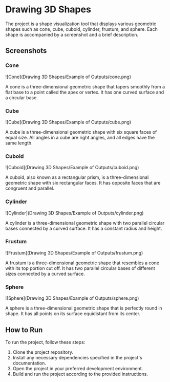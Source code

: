 # Drawing 3D Shapes

The project is a shape visualization tool that displays various geometric shapes such as cone, cube, cuboid, cylinder, frustum, and sphere. Each shape is accompanied by a screenshot and a brief description.

## Screenshots

### Cone
![Cone](Drawing 3D Shapes/Example of Outputs/cone.png)

A cone is a three-dimensional geometric shape that tapers smoothly from a flat base to a point called the apex or vertex. It has one curved surface and a circular base.

### Cube
![Cube](Drawing 3D Shapes/Example of Outputs/cube.png)

A cube is a three-dimensional geometric shape with six square faces of equal size. All angles in a cube are right angles, and all edges have the same length.

### Cuboid
![Cuboid](Drawing 3D Shapes/Example of Outputs/cuboid.png)

A cuboid, also known as a rectangular prism, is a three-dimensional geometric shape with six rectangular faces. It has opposite faces that are congruent and parallel.

### Cylinder
![Cylinder](Drawing 3D Shapes/Example of Outputs/cylinder.png)

A cylinder is a three-dimensional geometric shape with two parallel circular bases connected by a curved surface. It has a constant radius and height.

### Frustum
![Frustum](Drawing 3D Shapes/Example of Outputs/frustum.png)

A frustum is a three-dimensional geometric shape that resembles a cone with its top portion cut off. It has two parallel circular bases of different sizes connected by a curved surface.

### Sphere
![Sphere](Drawing 3D Shapes/Example of Outputs/sphere.png)

A sphere is a three-dimensional geometric shape that is perfectly round in shape. It has all points on its surface equidistant from its center.

## How to Run

To run the project, follow these steps:

  1. Clone the project repository.
  2. Install any necessary dependencies specified in the project's documentation.
  3. Open the project in your preferred development environment.
  4. Build and run the project according to the provided instructions.